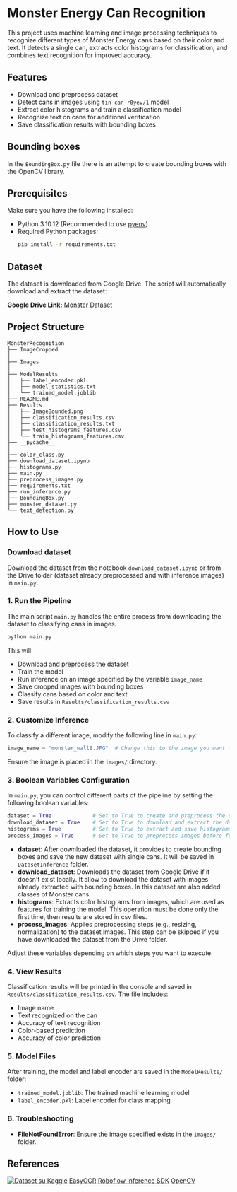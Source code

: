 # Monster Energy Can Recognition

This project uses machine learning and image processing techniques to recognize different types of Monster Energy cans based on their color and text. It detects a single can, extracts color histograms for classification, and combines text recognition for improved accuracy.

## Features
- Download and preprocess dataset
- Detect cans in images using ```tin-can-r0yev/1``` model
- Extract color histograms and train a classification model
- Recognize text on cans for additional verification
- Save classification results with bounding boxes

## Bounding boxes
In the `BoundingBox.py` file there is an attempt to create bounding boxes with the OpenCV library.

## Prerequisites
Make sure you have the following installed:

- Python 3.10.12 (Recommended to use [pyenv](https://github.com/pyenv/pyenv))
- Required Python packages:
  ```bash
  pip install -r requirements.txt
  ```

## Dataset
The dataset is downloaded from Google Drive. The script will automatically download and extract the dataset:

**Google Drive Link:** [Monster Dataset](https://drive.google.com/file/d/1Zl8z7pFG6xbdUcioMZrC4dQ70KX5qKot/view?usp=sharing)

## Project Structure
```
MonsterRecognition
├── ImageCropped
│   
├── Images
│   
├── ModelResults
│   ├── label_encoder.pkl
│   ├── model_statistics.txt
│   └── trained_model.joblib
├── README.md
├── Results
│   ├── ImageBounded.png
│   ├── classification_results.csv
│   ├── classification_results.txt
│   ├── test_histograms_features.csv
│   └── train_histograms_features.csv
├── __pycache__
│
├── color_class.py
├── download_dataset.ipynb
├── histograms.py
├── main.py
├── preprocess_images.py
├── requirements.txt
├── run_inference.py
├── BoundingBox.py
├── monster_dataset.py
└── text_detection.py
```

## How to Use

### Download dataset
Download the dataset from the notebook `download_dataset.ipynb` or from the Drive folder (dataset already preprocessed and with inference images) in `main.py`.

### 1. Run the Pipeline
The main script `main.py` handles the entire process from downloading the dataset to classifying cans in images.

```bash
python main.py
```

This will:
- Download and preprocess the dataset
- Train the model
- Run inference on an image specified by the variable `image_name`
- Save cropped images with bounding boxes
- Classify cans based on color and text
- Save results in `Results/classification_results.csv`

### 2. Customize Inference
To classify a different image, modify the following line in `main.py`:
```python
image_name = "monster_wall8.JPG"  # Change this to the image you want to classify
```
Ensure the image is placed in the `images/` directory.

### 3. Boolean Variables Configuration
In `main.py`, you can control different parts of the pipeline by setting the following boolean variables:

```python
dataset = True             # Set to True to create and preprocess the dataset 
download_dataset = True    # Set to True to download and extract the dataset from Google Drive
histograms = True          # Set to True to extract and save histograms from images
process_images = True      # Set to True to preprocess images before feature extraction
```

- **dataset**: After downloaded the dataset, it provides to create bounding boxes and save the new dataset with single cans. It will be saved in ```DatasetInference``` folder.
- **download_dataset**: Downloads the dataset from Google Drive if it doesn't exist locally. It allow to download the dataset with images already extracted with bounding boxes. In this dataset are also added classes of Monster cans. 
- **histograms**: Extracts color histograms from images, which are used as features for training the model. This operation must be done only the first time, then results are stored in csv files. 
- **process_images**: Applies preprocessing steps (e.g., resizing, normalization) to the dataset images. This step can be skipped if you have downloaded the dataset from the Drive folder. 

Adjust these variables depending on which steps you want to execute.

### 4. View Results
Classification results will be printed in the console and saved in `Results/classification_results.csv`. The file includes:
- Image name
- Text recognized on the can
- Accuracy of text recognition
- Color-based prediction
- Accuracy of color prediction

### 5. Model Files
After training, the model and label encoder are saved in the `ModelResults/` folder:
- `trained_model.joblib`: The trained machine learning model
- `label_encoder.pkl`: Label encoder for class mapping

### 6. Troubleshooting
- **FileNotFoundError**: Ensure the image specified exists in the `images/` folder.

## References
[![Dataset su Kaggle](https://img.shields.io/badge/Kaggle-Monster%20Energy%20Drink-blue?logo=kaggle)](https://www.kaggle.com/datasets/tmmarquess/monster-energy-drink)
[EasyOCR](https://github.com/JaidedAI/EasyOCR)
[Roboflow Inference SDK](https://github.com/roboflow/inference)
[OpenCV](https://opencv.org/)